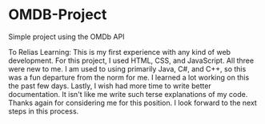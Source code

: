 # OMDB-Project
Simple project using the OMDb API

To Relias Learning:
This is my first experience with any kind of web development. For this project, I used HTML, CSS, and JavaScript. All three were new to me. I am used to using primarily Java, C#, and C++, so this was a fun departure from the norm for me. I learned a lot working on this the past few days. Lastly, I wish had more time to write better documentation. It isn't like me write such terse explanations of my code. Thanks again for considering me for this position. I look forward to the next steps in this process.
